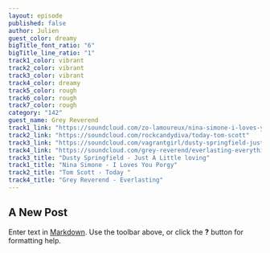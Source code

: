 ```yaml
---
layout: episode
published: false
author: Julien
guest_color: dreamy
bigTitle_font_ratio: "6"
bigTitle_line_ratio: "1"
track1_color: vibrant
track2_color: vibrant
track3_color: vibrant
track4_color: dreamy
track5_color: rough
track6_color: rough
track7_color: rough
category: "142"
guest_name: Grey Reverend
track1_link: "https://soundcloud.com/zo-lamoureux/nina-simone-i-loves-you-porgy"
track2_link: "https://soundcloud.com/rockcandydiva/today-tom-scott"
track3_link: "https://soundcloud.com/vagrantgirl/dusty-springfield-just-a-little-loving"
track4_link: "https://soundcloud.com/grey-reverend/everlasting-everything-radio"
track3_title: "Dusty Springfield - Just A Little loving"
track1_title: "Nina Simone - I Loves You Porgy"
track2_title: "Tom Scott - Today "
track4_title: "Grey Reverend - Everlasting"
---
```


## A New Post

Enter text in [Markdown](http://daringfireball.net/projects/markdown/). Use the toolbar above, or click the **?** button for formatting help.
